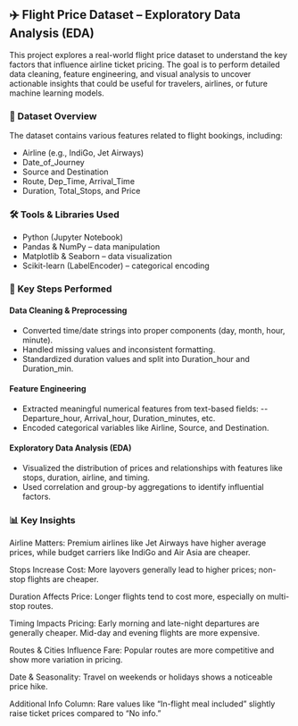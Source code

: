 ## ✈️ Flight Price Dataset – Exploratory Data Analysis (EDA)
This project explores a real-world flight price dataset to understand the key factors that influence airline ticket pricing. The goal is to perform detailed data cleaning, feature engineering, and visual analysis to uncover actionable insights that could be useful for travelers, airlines, or future machine learning models.

### 📂 Dataset Overview
The dataset contains various features related to flight bookings, including:

- Airline (e.g., IndiGo, Jet Airways)
- Date_of_Journey
- Source and Destination
- Route, Dep_Time, Arrival_Time
- Duration, Total_Stops, and Price

### 🛠️ Tools & Libraries Used
- Python (Jupyter Notebook)
- Pandas & NumPy – data manipulation
- Matplotlib & Seaborn – data visualization
- Scikit-learn (LabelEncoder) – categorical encoding

### 🔧 Key Steps Performed
#### Data Cleaning & Preprocessing
- Converted time/date strings into proper components (day, month, hour, minute).
- Handled missing values and inconsistent formatting.
- Standardized duration values and split into Duration_hour and Duration_min.

#### Feature Engineering
- Extracted meaningful numerical features from text-based fields:
-- Departure_hour, Arrival_hour, Duration_minutes, etc.
- Encoded categorical variables like Airline, Source, and Destination.

#### Exploratory Data Analysis (EDA)
- Visualized the distribution of prices and relationships with features like stops, duration, airline, and timing.
- Used correlation and group-by aggregations to identify influential factors.

### 📊 Key Insights
Airline Matters: Premium airlines like Jet Airways have higher average prices, while budget carriers like IndiGo and Air Asia are cheaper.

Stops Increase Cost: More layovers generally lead to higher prices; non-stop flights are cheaper.

Duration Affects Price: Longer flights tend to cost more, especially on multi-stop routes.

Timing Impacts Pricing: Early morning and late-night departures are generally cheaper. Mid-day and evening flights are more expensive.

Routes & Cities Influence Fare: Popular routes are more competitive and show more variation in pricing.

Date & Seasonality: Travel on weekends or holidays shows a noticeable price hike.

Additional Info Column: Rare values like “In-flight meal included” slightly raise ticket prices compared to “No info.”
